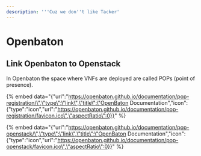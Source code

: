 ```yaml
---
description: '''Cuz we don''t like Tacker'
---
```


# Openbaton

## Link Openbaton to Openstack

In Openbaton the space where VNFs are deployed are called POPs \(point of presence\).

{% embed data="{\"url\":\"https://openbaton.github.io/documentation/pop-registration/\",\"type\":\"link\",\"title\":\"OpenBaton Documentation\",\"icon\":{\"type\":\"icon\",\"url\":\"https://openbaton.github.io/documentation/pop-registration/favicon.ico\",\"aspectRatio\":0}}" %}

{% embed data="{\"url\":\"https://openbaton.github.io/documentation/pop-openstack/\",\"type\":\"link\",\"title\":\"OpenBaton Documentation\",\"icon\":{\"type\":\"icon\",\"url\":\"https://openbaton.github.io/documentation/pop-openstack/favicon.ico\",\"aspectRatio\":0}}" %}

